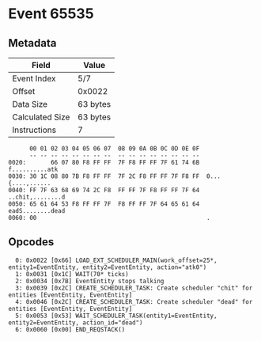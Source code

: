 # Event 65535

## Metadata

| Field           | Value    |
|-----------------|----------|
| Event Index     | 5/7      |
| Offset          | 0x0022   |
| Data Size       | 63 bytes |
| Calculated Size | 63 bytes |
| Instructions    | 7        |

```
      00 01 02 03 04 05 06 07  08 09 0A 0B 0C 0D 0E 0F
      -- -- -- -- -- -- -- --  -- -- -- -- -- -- -- --
0020:       66 07 80 F8 FF FF  7F F8 FF FF 7F 61 74 6B    f..........atk
0030: 30 1C 08 80 7B F8 FF FF  7F 2C F8 FF FF 7F F8 FF  0...{....,......
0040: FF 7F 63 68 69 74 2C F8  FF FF 7F F8 FF FF 7F 64  ..chit,........d
0050: 65 61 64 53 F8 FF FF 7F  F8 FF FF 7F 64 65 61 64  eadS........dead
0060: 00                                                .               
```

## Opcodes

```
  0: 0x0022 [0x66] LOAD_EXT_SCHEDULER_MAIN(work_offset=25*, entity1=EventEntity, entity2=EventEntity, action="atk0")
  1: 0x0031 [0x1C] WAIT(70* ticks)
  2: 0x0034 [0x7B] EventEntity stops talking
  3: 0x0039 [0x2C] CREATE_SCHEDULER_TASK: Create scheduler "chit" for entities [EventEntity, EventEntity]
  4: 0x0046 [0x2C] CREATE_SCHEDULER_TASK: Create scheduler "dead" for entities [EventEntity, EventEntity]
  5: 0x0053 [0x53] WAIT_SCHEDULER_TASK(entity1=EventEntity, entity2=EventEntity, action_id="dead")
  6: 0x0060 [0x00] END_REQSTACK()
```
